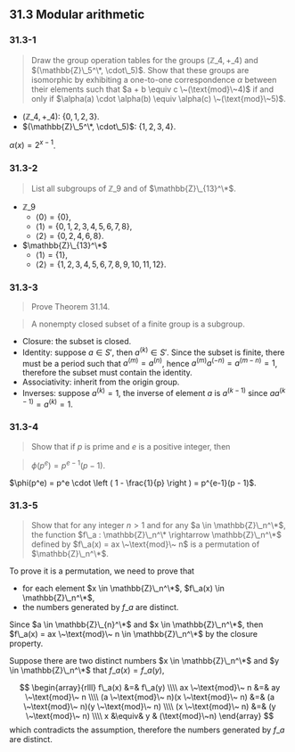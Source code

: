 ## 31.3 Modular arithmetic

### 31.3-1

> Draw the group operation tables for the groups $(\mathbb{Z}\_4, +\_4)$ and $(\mathbb{Z}\_5^\*, \cdot\_5)$. Show that these groups are isomorphic by exhibiting a one-to-one correspondence $\alpha$ between their elements such that $a + b \equiv c \~(\text{mod}\~4)$ if and only if $\alpha(a) \cdot \alpha(b) \equiv \alpha(c) \~(\text{mod}\~5)$.

* $(\mathbb{Z}\_4, +\_4)$: $\{ 0, 1, 2, 3 \}$.
* $(\mathbb{Z}\_5^\*, \cdot\_5)$: $\{ 1,2,3,4 \}$.

$\alpha(x) = 2^{x-1}$.

### 31.3-2

> List all subgroups of $\mathbb{Z}\_9$ and of $\mathbb{Z}\_{13}^\*$.

* $\mathbb{Z}\_9$
   * $\langle 0 \rangle = \{ 0 \}$,
   * $\langle 1 \rangle = \{ 0, 1, 2, 3, 4, 5, 6, 7, 8 \}$,
   * $\langle 2 \rangle = \{ 0, 2, 4, 6, 8 \}$.
* $\mathbb{Z}\_{13}^\*$
   * $\langle 1 \rangle = \{ 1 \}$,
   * $\langle 2 \rangle = \{ 1, 2, 3, 4, 5, 6, 7, 8, 9, 10, 11, 12 \}$.

### 31.3-3

> Prove Theorem 31.14.

> A nonempty closed subset of a finite group is a subgroup.

* Closure: the subset is closed.
* Identity: suppose $a \in S'$, then $a^{(k)} \in S'$. Since the subset is finite, there must be a period such that $a^{(m)} = a^{(n)}$, hence $a^{(m)}a^{(-n)} = a^{(m - n)} = 1$, therefore the subset must contain the identity.
* Associativity: inherit from the origin group.
* Inverses: suppose $a^{(k)} = 1$, the inverse of element $a$ is $a^{(k-1)}$ since $aa^{(k-1)}=a^{(k)}=1$.

### 31.3-4

> Show that if $p$ is prime and $e$ is a positive integer, then

> $\phi(p^e) = p^{e-1}(p - 1)$.

$\phi(p^e) = p^e \cdot \left ( 1 - \frac{1}{p} \right ) = p^{e-1}(p - 1)$.

### 31.3-5

> Show that for any integer $n > 1$ and for any $a \in \mathbb{Z}\_n^\*$, the function $f\_a : \mathbb{Z}\_n^\* \rightarrow \mathbb{Z}\_n^\*$ defined by $f\_a(x) = ax \~\text{mod}\~ n$ is a permutation of $\mathbb{Z}\_n^\*$.

To prove it is a permutation, we need to prove that 
* for each element $x \in \mathbb{Z}\_n^\*$, $f\_a(x) \in \mathbb{Z}\_n^\*$,
* the numbers generated by $f\_a$ are distinct.

Since $a \in \mathbb{Z}\_{n}^\*$ and $x \in \mathbb{Z}\_n^\*$, then $f\_a(x) = ax \~\text{mod}\~ n \in \mathbb{Z}\_n^\*$ by the closure property. 

Suppose there are two distinct numbers $x \in \mathbb{Z}\_n^\*$ and $y \in \mathbb{Z}\_n^\*$ that $f\_a(x) = f\_a(y)$,

$$
\begin{array}{rlll}
f\_a(x) &=& f\_a(y) \\\\
ax \~\text{mod}\~ n &=& ay \~\text{mod}\~ n \\\\
(a \~\text{mod}\~ n)(x \~\text{mod}\~ n) &=& (a \~\text{mod}\~ n)(y \~\text{mod}\~ n) \\\\
(x \~\text{mod}\~ n) &=& (y \~\text{mod}\~ n) \\\\
x &\equiv& y & (\text{mod}\~n)
\end{array}
$$
which contradicts the assumption, therefore the numbers generated by $f\_a$ are distinct.
